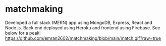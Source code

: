 # matchmaking
Developed a full stack (MERN) app using MongoDB, Express, React and Node.js. Back end deployed using Heroku and frontend using Firebase. See below for a peak!
https://github.com/emran2602/matchmaking/blob/main/match.gif?raw=true


